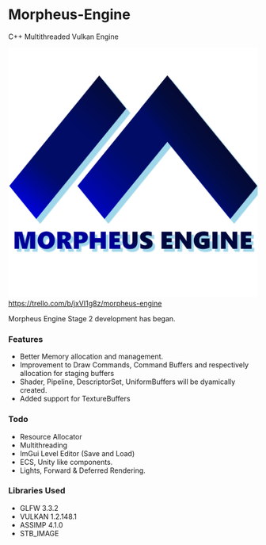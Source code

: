 # Morpheus-Engine
C++ Multithreaded Vulkan Engine

![Morpheus](/Morpheus-Assets/Morpheus.png?raw=true "Morpheus")
https://trello.com/b/jxVI1g8z/morpheus-engine

Morpheus Engine Stage 2 development has began.
### Features
* Better Memory allocation and management.
* Improvement to Draw Commands, Command Buffers and respectively allocation for staging buffers
* Shader, Pipeline, DescriptorSet, UniformBuffers will be dyamically created.
* Added support for TextureBuffers

### Todo
* Resource Allocator
* Multithreading
* ImGui Level Editor (Save and Load)
* ECS, Unity like components.
* Lights, Forward & Deferred Rendering.

### Libraries Used
* GLFW 3.3.2
* VULKAN 1.2.148.1
* ASSIMP 4.1.0
* STB_IMAGE 
